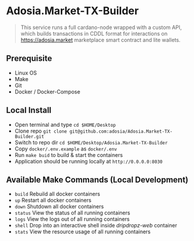 # Adosia.Market-TX-Builder
>This service runs a full cardano-node wrapped with a custom API, which builds transactions in CDDL format for interactions on https://adosia.market marketplace smart contract and lite wallets.

## Prerequisite
- Linux OS
- Make
- Git
- Docker / Docker-Compose

## Local Install
- Open terminal and type `cd $HOME/Desktop`
- Clone repo `git clone git@github.com:adosia/Adosia.Market-TX-Builder.git`
- Switch to repo dir `cd $HOME/Desktop/Adosia.Market-TX-Builder`
- Copy `docker/.env.example` as `docker/.env`
- Run `make buid` to build & start the containers
- Application should be running locally at `http://0.0.0.0:8030`

## Available Make Commands (Local Development)
* `build` Rebuild all docker containers
* `up` Restart all docker containers
* `down` Shutdown all docker containers
* `status` View the status of all running containers
* `logs` View the logs out of all running containers
* `shell` Drop into an interactive shell inside _dripdropz-web_ container
* `stats` View the resource usage of all running containers
